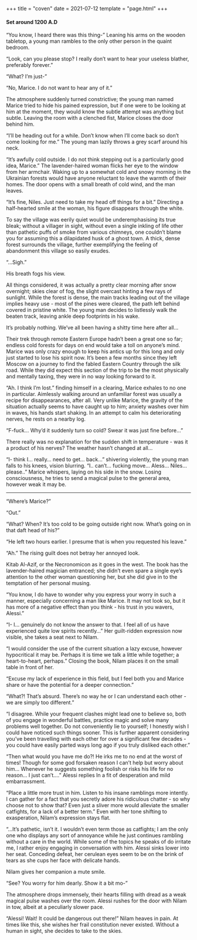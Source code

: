 +++
title = "coven"
date = 2021-07-12
template = "page.html"
+++

#### Set around 1200 A.D

“You know, I heard there was this thing-” Leaning his arms on the wooden tabletop, a young man rambles to the only other person in the quaint bedroom. 

“Look, can you please stop? I really don’t want to hear your useless blather, preferably forever.” 

<!-- more -->

“What? I’m just-”

“No, Marice. I do not want to hear any of it.” 

The atmosphere suddenly turned constrictive; the young man named Marice tried to hide his pained expression, but if one were to be looking at him at the moment, they would know the subtle attempt was anything but subtle. Leaving the room with a clenched fist, Marice closes the door behind him.

“I’ll be heading out for a while. Don’t know when I’ll come back so don’t come looking for me.” The young man lazily throws a grey scarf around his neck.

“It’s awfully cold outside. I do not think stepping out is a particularly good idea, Marice.” The lavender-haired woman flicks her eye to the window from her armchair. Waking up to a somewhat cold and snowy morning in the Ukrainian forests would have anyone reluctant to leave the warmth of their homes. The door opens with a small breath of cold wind, and the man leaves.

“It’s fine, Niles. Just need to take my head off things for a bit.” Directing a half-hearted smile at the woman, his figure disappears through the white. 

To say the village was eerily quiet would be underemphasising its true bleak; without a villager in sight, without even a single inkling of life other than pathetic puffs of smoke from various chimneys, one couldn’t blame you for assuming this a dilapidated husk of a ghost town. A thick, dense forest surrounds the village, further exemplifying the feeling of abandonment this village so easily exudes. 

“...Sigh.”

His breath fogs his view.

All things considered, it was actually a pretty clear morning after snow overnight; skies clear of fog, the slight overcast hinting a few rays of sunlight. While the forest is dense, the main tracks leading out of the village implies heavy use - most of the pines were cleared, the path left behind covered in pristine white. The young man decides to listlessly walk the beaten track, leaving ankle deep footprints in his wake. 

It’s probably nothing. We’ve all been having a shitty time here after all…

Their trek through remote Eastern Europe hadn’t been a great one so far; endless cold forests for days on end would take a toll on anyone’s mind. Marice was only crazy enough to keep his antics up for this long and only just started to lose his spirit now. It’s been a few months since they left Moscow on a journey to find the fabled Eastern Country through the silk road. While they did expect this section of the trip to be the most physically and mentally taxing, they were in no way looking forward to it. 

“Ah. I think I’m lost.” finding himself in a clearing, Marice exhales to no one in particular. Aimlessly walking around an unfamiliar forest was usually a recipe for disappearances, after all. Very unlike Marice, the gravity of the situation actually seems to have caught up to him; anxiety washes over him in waves, his hands start shaking. In an attempt to calm his deteriorating nerves, he rests on a nearby log. 

“F-fuck… Why’d it suddenly turn so cold? Swear it was just fine before…”

There really was no explanation for the sudden shift in temperature - was it a product of his nerves? The weather hasn’t changed at all… 

“I- think I… really… need to get… back…” shivering violently, the young man falls to his knees, vision blurring. “I.. can’t… fucking move… Aless… Niles… please..” Marice whispers, laying on his side in the snow. Losing consciousness, he tries to send a magical pulse to the general area, however weak it may be.

---

“Where’s Marice?”

“Out.”

“What? When? It’s too cold to be going outside right now. What’s going on in that daft head of his?”

“He left two hours earlier. I presume that is when you requested his leave.” 

“Ah.” The rising guilt does not betray her annoyed look.

Kitab Al-Azif, or the Necronomicon as it goes in the west. The book has the lavender-haired magician entranced; she didn’t even spare a single eye’s attention to the other woman questioning her, but she did give in to the temptation of her personal musing.

“You know, I do have to wonder why you express your worry in such a manner, especially concerning a man like Marice. It may not look so, but it has more of a negative effect than you think - his trust in you wavers, Alessi.” 

“I- I... genuinely do not know the answer to that. I feel all of us have experienced quite low spirits recently…” Her guilt-ridden expression now visible, she takes a seat next to Nilam.

“I would consider the use of the current situation a lazy excuse, however hypocritical it may be. Perhaps it is time we talk a little while together; a heart-to-heart, perhaps.” Closing the book, Nilam places it on the small table in front of her.

“Excuse my lack of experience in this field, but I feel both you and Marice share or have the potential for a deeper connection.”

“What?! That’s absurd. There’s no way he or I can understand each other - we are simply too different.”

“I disagree. While your frequent clashes might lead one to believe so, both of you engage in wonderful battles, practice magic and solve many problems well together. Do not conveniently lie to yourself; I honestly wish I could have noticed such things sooner. This is further apparent considering you’ve been travelling with each other for over a significant few decades - you could have easily parted ways long ago if you truly disliked each other.”

“Then what would you have me do?! He irks me to no end at the worst of times! Though for some god forsaken reason I can’t help but worry about him… Whenever he suggests something foolish or risks his life for no reason… I just can’t....” Alessi replies In a fit of desperation and mild embarrassment. 

“Place a little more trust in him. Listen to his insane ramblings more intently. I can gather for a fact that you secretly adore his ridiculous chatter - so why choose not to show that? Even just a sliver more would alleviate the smaller catfights, for a lack of a better term.” Even with her tone shifting to exasperation, Nilam’s expression stays flat.

“...It’s pathetic, isn’t it. I wouldn’t even term those as catfights; I am the only one who displays any sort of annoyance while he just continues rambling without a care in the world. While some of the topics he speaks of do irritate me, I rather enjoy engaging in conversation with him. Alessi sinks lower into her seat. Conceding defeat, her cerulean eyes seem to be on the brink of tears as she cups her face with delicate hands. 

Nilam gives her companion a mute smile.

“See? You worry for him dearly. Show it a bit mo-” 

The atmosphere drops immensely, their hearts filling with dread as a weak magical pulse washes over the room. Alessi rushes for the door with Nilam in tow, albeit at a peculiarly slower pace.

“Alessi! Wait! It could be dangerous out there!” Nilam heaves in pain. At times like this, she wishes her frail constitution never existed. Without a human in sight, she decides to take to the skies. 

